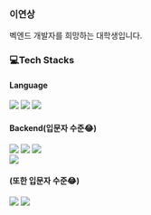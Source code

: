 ### 이연상
벡엔드 개발자를 희망하는 대학생입니다. 

### 💻Tech Stacks
<h4>Language</h4>
<p>
<img src="https://img.shields.io/badge/C++-00599C?style=for-the-badge&logo=c%2B%2B&logoColor=white"> 
<img src="https://img.shields.io/badge/Python-3776AB?style=for-the-badge&logo=Python&logoColor=white">
<img src="https://img.shields.io/badge/JAVA-FF7800?style=for-the-badge&logo=&logoColor=white">

</p>

<h4>Backend(입문자 수준😂)</h4>
<p>
<img src="https://img.shields.io/badge/Spring boot-6DB33F?style=for-the-badge&logo=Spring%20Boot&logoColor=white">
<img src="https://img.shields.io/badge/Node.js-339933?style=for-the-badge&logo=Node.js&logoColor=white">
<img src="https://img.shields.io/badge/MySQL-4479A1?style=for-the-badge&logo=MySQL&logoColor=white">
<br>
<img src="https://img.shields.io/badge/Amazon AWS-FF9900?style=for-the-badge&logo=Amazon%20AWS&logoColor=white">
</p>


<h4>(또한 입문자 수준😂)</h4>
<p>
<img src="https://img.shields.io/badge/TensorFlow-FF6F00?style=for-the-badge&logo=TensorFlow&logoColor=white">
<img src="https://img.shields.io/badge/Jupyter Notebook-F37626?style=for-the-badge&logo=Jupyter&logoColor=white">
</p>

